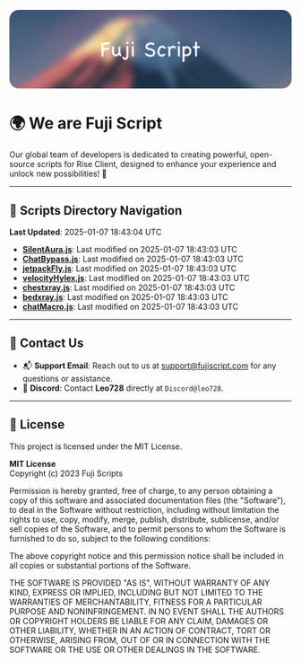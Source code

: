 ![Banner](.github/b.webp)

# 🌍 **We are Fuji Script**

Our global team of developers is dedicated to creating powerful, open-source scripts for Rise Client, designed to enhance your experience and unlock new possibilities! 🌟

---
<!-- SCRIPTS_NAVIGATION_START -->
## 📂 **Scripts Directory Navigation**

**Last Updated**: 2025-01-07 18:43:04 UTC

- **[SilentAura.js](scripts/SilentAura.js)**: Last modified on 2025-01-07 18:43:03 UTC
- **[ChatBypass.js](scripts/ChatBypass.js)**: Last modified on 2025-01-07 18:43:03 UTC
- **[jetpackFly.js](scripts/jetpackFly.js)**: Last modified on 2025-01-07 18:43:03 UTC
- **[velocityHylex.js](scripts/velocityHylex.js)**: Last modified on 2025-01-07 18:43:03 UTC
- **[chestxray.js](scripts/chestxray.js)**: Last modified on 2025-01-07 18:43:03 UTC
- **[bedxray.js](scripts/bedxray.js)**: Last modified on 2025-01-07 18:43:03 UTC
- **[chatMacro.js](scripts/chatMacro.js)**: Last modified on 2025-01-07 18:43:03 UTC

<!-- SCRIPTS_NAVIGATION_END -->

---

## 💬 **Contact Us**  
- 📬 **Support Email**: Reach out to us at [support@fujiscript.com](mailto:support@fujiscript.com) for any questions or assistance.  
- 💬 **Discord**: Contact **Leo728** directly at `Discord@leo728`.

---

## 📜 **License**

This project is licensed under the MIT License.  

**MIT License**  
Copyright (c) 2023 Fuji Scripts  

Permission is hereby granted, free of charge, to any person obtaining a copy of this software and associated documentation files (the "Software"), to deal in the Software without restriction, including without limitation the rights to use, copy, modify, merge, publish, distribute, sublicense, and/or sell copies of the Software, and to permit persons to whom the Software is furnished to do so, subject to the following conditions:  

The above copyright notice and this permission notice shall be included in all copies or substantial portions of the Software.  

THE SOFTWARE IS PROVIDED "AS IS", WITHOUT WARRANTY OF ANY KIND, EXPRESS OR IMPLIED, INCLUDING BUT NOT LIMITED TO THE WARRANTIES OF MERCHANTABILITY, FITNESS FOR A PARTICULAR PURPOSE AND NONINFRINGEMENT. IN NO EVENT SHALL THE AUTHORS OR COPYRIGHT HOLDERS BE LIABLE FOR ANY CLAIM, DAMAGES OR OTHER LIABILITY, WHETHER IN AN ACTION OF CONTRACT, TORT OR OTHERWISE, ARISING FROM, OUT OF OR IN CONNECTION WITH THE SOFTWARE OR THE USE OR OTHER DEALINGS IN THE SOFTWARE.  
